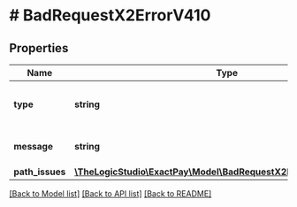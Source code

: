 # # BadRequestX2ErrorV410

## Properties

Name | Type | Description | Notes
------------ | ------------- | ------------- | -------------
**type** | **string** | Error code that occurs during the request. | [optional]
**message** | **string** | Message explaining the error. | [optional]
**path_issues** | [**\TheLogicStudio\ExactPay\Model\BadRequestX2ErrorV410PathIssues**](BadRequestX2ErrorV410PathIssues.md) |  | [optional]

[[Back to Model list]](../../README.md#models) [[Back to API list]](../../README.md#endpoints) [[Back to README]](../../README.md)
